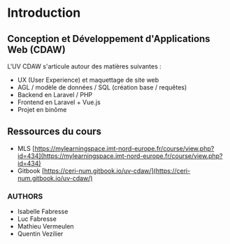 # Introduction

## Conception et Développement d'Applications Web \(CDAW\)

L'UV CDAW s'articule autour des matières suivantes :

* UX \(User Experience\) et maquettage de site web
* AGL / modèle de données / SQL \(création base / requêtes\)
* Backend en Laravel / PHP
* Frontend en Laravel + Vue.js
* Projet en binôme

## Ressources du cours

* MLS [https://mylearningspace.imt-nord-europe.fr/course/view.php?id=434](https://mylearningspace.imt-nord-europe.fr/course/view.php?id=434)
* Gitbook [https://ceri-num.gitbook.io/uv-cdaw/](https://ceri-num.gitbook.io/uv-cdaw/)

### AUTHORS

* Isabelle Fabresse
* Luc Fabresse
* Mathieu Vermeulen
* Quentin Vezilier
